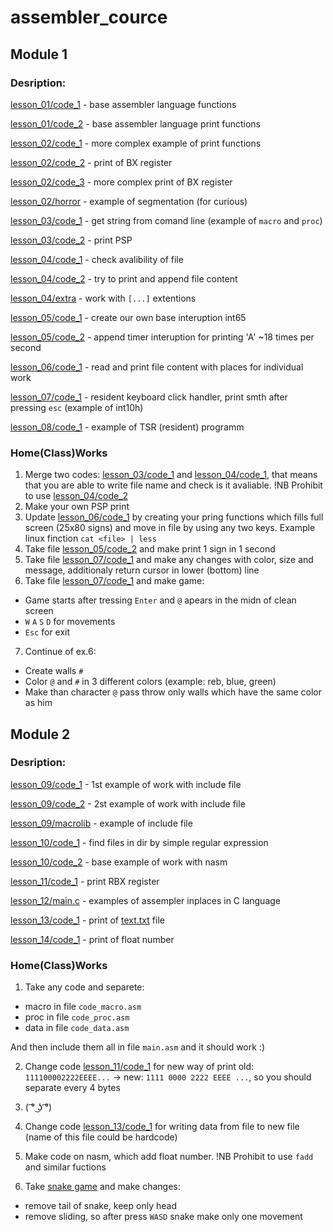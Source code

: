 # assembler_cource

## Module 1

### Desription:
[lesson_01/code_1](https://github.com/DumDereDum/assembler_cource/blob/main/lesson_01/code_1.asm) - base assembler language functions

[lesson_01/code_2](https://github.com/DumDereDum/assembler_cource/tree/main/lesson_01/code_2.asm) - base assembler language print functions

[lesson_02/code_1](https://github.com/DumDereDum/assembler_cource/tree/main/lesson_02/code_1.asm) - more complex example of print functions

[lesson_02/code_2](https://github.com/DumDereDum/assembler_cource/tree/main/lesson_02/code_2.asm) - print of BX register

[lesson_02/code_3](https://github.com/DumDereDum/assembler_cource/tree/main/lesson_02/code_3.asm) - more complex print of BX register

[lesson_02/horror](https://github.com/DumDereDum/assembler_cource/tree/main/lesson_02/horror.asm) - example of segmentation (for curious)

[lesson_03/code_1](https://github.com/DumDereDum/assembler_cource/tree/main/lesson_03/code_1.asm) - get string from comand line (example of `macro` and `proc`)

[lesson_03/code_2](https://github.com/DumDereDum/assembler_cource/tree/main/lesson_03/code_2.asm) - print PSP

[lesson_04/code_1](https://github.com/DumDereDum/assembler_cource/tree/main/lesson_04/code_2.asm) - check avalibility of file

[lesson_04/code_2](https://github.com/DumDereDum/assembler_cource/tree/main/lesson_04/code_2.asm) - try to print and append file content

[lesson_04/extra](https://github.com/DumDereDum/assembler_cource/tree/main/lesson_04/extra.asm) - work with `[...]` extentions

[lesson_05/code_1](https://github.com/DumDereDum/assembler_cource/tree/main/lesson_05/code_1.asm) - create our own base interuption int65

[lesson_05/code_2](https://github.com/DumDereDum/assembler_cource/tree/main/lesson_05/code_2.asm) - append timer interuption for printing 'A' ~18 times per second

[lesson_06/code_1](https://github.com/DumDereDum/assembler_cource/tree/main/lesson_06/code_1.asm) - read and print file content with places for individual work

[lesson_07/code_1](https://github.com/DumDereDum/assembler_cource/tree/main/lesson_07/code_1.asm) - resident keyboard click handler, print smth after pressing `esc` (example of int10h)

[lesson_08/code_1](https://github.com/DumDereDum/assembler_cource/blob/main/lesson_08/code_1.asm) - example of TSR (resident) programm


### Home(Class)Works
1. Merge two codes: [lesson_03/code_1](https://github.com/DumDereDum/assembler_cource/tree/main/lesson_03/code_1.asm) and [lesson_04/code_1](https://github.com/DumDereDum/assembler_cource/tree/main/lesson_04/code_1.asm), that means that you are able to write file name and check is it avaliable. !NB Prohibit to use [lesson_04/code_2](https://github.com/DumDereDum/assembler_cource/tree/main/lesson_04/code_2.asm)
2. Make your own PSP print
3. Update [lesson_06/code_1](https://github.com/DumDereDum/assembler_cource/tree/main/lesson_06/code_1.asm) by creating your pring functions which fills full screen (25x80 signs) and move in file by using any two keys. Example linux finction `cat <file> | less`
4. Take file [lesson_05/code_2](https://github.com/DumDereDum/assembler_cource/tree/main/lesson_05/code_2.asm) and make print 1 sign in 1 second
5. Take file [lesson_07/code_1](https://github.com/DumDereDum/assembler_cource/tree/main/lesson_07/code_1.asm) and make any changes with color, size and message, additionaly return cursor in lower (bottom) line
6. Take file [lesson_07/code_1](https://github.com/DumDereDum/assembler_cource/tree/main/lesson_07/code_1.asm) and make game:
* Game starts after tressing `Enter` and `@` apears in the midn of clean screen
* `W` `A` `S` `D` for movements
* `Esc` for exit
7. Continue of ex.6:
* Create walls `#`
* Color `@` and `#` in 3 different colors (example: reb, blue, green)
* Make than character `@` pass throw only walls which have the same color as him 


## Module 2

### Desription:

[lesson_09/code_1](https://github.com/DumDereDum/assembler_cource/blob/main/lesson_09/code_1.asm) - 1st example of work with include file

[lesson_09/code_2](https://github.com/DumDereDum/assembler_cource/blob/main/lesson_09/code_2.asm) - 2st example of work with include file

[lesson_09/macrolib](https://github.com/DumDereDum/assembler_cource/blob/main/lesson_09/macrolib.asm) - example of include file

[lesson_10/code_1](https://github.com/DumDereDum/assembler_cource/blob/main/lesson_10/code_1.asm) - find files in dir by simple regular expression

[lesson_10/code_2](https://github.com/DumDereDum/assembler_cource/blob/main/lesson_10/code_2.asm) - base example of work with nasm

[lesson_11/code_1](https://github.com/DumDereDum/assembler_cource/blob/main/lesson_11/code_1.asm) - print RBX register

[lesson_12/main.c](https://github.com/DumDereDum/assembler_cource/blob/main/lesson_12/main.c) - examples of assempler inplaces in C language

[lesson_13/code_1](https://github.com/DumDereDum/assembler_cource/blob/main/lesson_13/code_1.asm) - print of [text.txt](https://github.com/DumDereDum/assembler_cource/blob/main/lesson_13/text.txt) file

[lesson_14/code_1](https://github.com/DumDereDum/assembler_cource/blob/main/lesson_14/code_1.asm) - print of float number

### Home(Class)Works

1. Take any code and separete:
* macro in file `code_macro.asm` 
* proc in file `code_proc.asm` 
* data in file `code_data.asm`

And then include them all in file `main.asm` and it should work :)

2. Change code [lesson_11/code_1](https://github.com/DumDereDum/assembler_cource/blob/main/lesson_11/code_1.asm) for new way of print old: `111100002222EEEE...` -> new: `1111 0000 2222 EEEE ...`, so you should separate every 4 bytes

3. ( ͡° ͜ʖ ͡°)

4. Change code [lesson_13/code_1](https://github.com/DumDereDum/assembler_cource/blob/main/lesson_13/code_1.asm) for writing data from file to new file (name of this file could be hardcode)

5. Make code on nasm, which add float number. !NB Prohibit to use `fadd` and similar fuctions

6. Take [snake game](https://github.com/NikitaIvanovV/snake-asm) and make changes:
* remove tail of snake, keep only head
* remove sliding, so after press `WASD` snake make only one movement